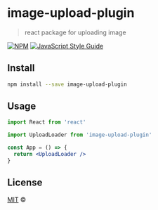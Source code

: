 # image-upload-plugin

> react package for uploading image 

[![NPM](https://img.shields.io/npm/v/image-upload-plugin.svg)](https://www.npmjs.com/package/image-upload-plugin) [![JavaScript Style Guide](https://img.shields.io/badge/code_style-standard-brightgreen.svg)](https://standardjs.com)

## Install

```bash
npm install --save image-upload-plugin
```

## Usage

```jsx
import React from 'react'

import UploadLoader from 'image-upload-plugin'

const App = () => {
  return <UploadLoader />
}
```

## License

[MIT](https://github.com/chimdie/img-upload) © 
